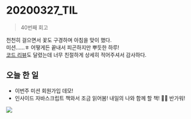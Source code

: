 # 20200327_TIL

> 40번째 회고

천천히 걸으면서 꽃도 구경하며 아침을 맞이 했다.  
미션......ㅎ 어떻게든 끝내서 피곤하지만 뿌듯한 하루!   
[코드 리뷰](https://github.com/codesquad-member-2020/signup-11/pull/42)도 달렸는데 너무 친절하게 상세히 적어주셔서 감사하다. 


## 오늘 한 일

- 이번주 미션 회원가입 데모!  
- 인사이드 자바스크립트 책와서 조금 읽어봄! 내일의 나와 함께 할 책! 👋📖 반가워!  



![](https://i.imgur.com/4240Y8q.png)  
